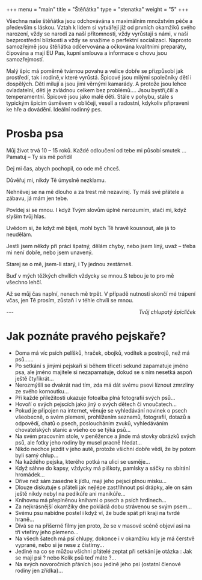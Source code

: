 +++
menu = "main"
title = "Štěňátka"
type = "stenatka"
weight = "5"
+++

Všechna naše štěňátka jsou odchovávána s maximálním množstvím péče a především s láskou. Vztah k lidem si vytvářejí již od prvních okamžiků svého narození, vždy se narodí za naší přítomnosti, vždy vyrůstají s námi, v naší bezprostřední blízkosti a vždy se snažíme o perfektní socializaci. Naprosto samozřejmě jsou štěňátka odčervována a očkována kvalitními preparáty, čipována a mají EU Pas, kupní smlouva a informace o chovu jsou samozřejmostí.

Malý špic má poměrně tvárnou povahu a velice dobře se přizpůsobí jak prostředí, tak i rodině,v které vyrůstá. Špicové jsou milými společníky dětí i dospělých. Děti milují a jsou jimi věrnými kamarády. A protože jsou lehce ovladatelní, děti je zvládnou celkem bez problémů.... Jsou bystří,čilí a temperamentní. Špicové jsou jako malé děti. Stále v pohybu, stále s typickým špicím úsměvem v obličeji, veselí a radostní, kdykoliv připraveni ke hře a dovádění. Ideální rodinný pes.

# Prosba psa

Můj život trvá 10 – 15 roků. Každé odloučení od tebe mi působí smutek … Pamatuj – Ty sis mě pořídil

Dej mi čas, abych pochopil, co ode mě chceš.

Důvěřuj mi, nikdy Tě úmyslně nezklamu.

Nehněvej se na mě dlouho a za trest mě nezavírej. Ty máš své přátele a zábavu, já mám jen tebe.

Povídej si se mnou. I když Tvým slovům úplně nerozumím, stačí mi, když slyším tvůj hlas.

Uvědom si, že když mě biješ, mohl bych Tě hravě kousnout, ale já to neudělám.

Jestli jsem někdy při práci špatný, dělám chyby, nebo jsem líný, uvaž – třeba mi není dobře, nebo jsem unavený.

Starej se o mě, jsem-li starý, i Ty jednou zestárneš.

Buď v mých těžkých chvílích vždycky se mnou.S tebou je to pro mě všechno lehčí.

Až se můj čas naplní, nenech mě trpět. V případě nutnosti skončí mé trápení včas, jen Tě prosím, zůstaň i v téhle chvíli se mnou.

<div style="float:right;font-style: italic;">Tvůj chlupatý špiclíček</div>
<div>---</div>

# Jak poznáte pravého pejskaře?

* Doma má víc psích pelíšků, hraček, obojků, vodítek a postrojů, než má psů……
* Po setkání s jinými pejskaři si během třiceti sekund zapamatuje jméno psa, ale jméno majitele si nezapamatuje, dokud se s ním nesetká aspoň ještě čtyřikrát…
* Nerozmýšlí se dvakrát nad tím, zda má dát svému psovi líznout zmrzliny ze svého kornoutku…
* Při každé příležitosti ukazuje fotoalba plná fotografií svých psů…
* Hovoří o svých pejscích jako jiný o svých dětech či vnoučatech…
* Pokud je připojen na internet, věnuje se vyhledávání novinek o psech všeobecně, o svém plemeni, prohlížením seznamů, fotografií, dotazů a odpovědí, chatů o psech, posloucháním zvuků, vyhledáváním chovatelských stanic a všeho co se týká psů…
* Na svém pracovním stole, v peněžence a jinde má stovky obrázků svých psů, ale fotky jeho rodiny by musel pracně hledat…
* Nikdo nechce jezdit v jeho autě, protože všichni dobře vědí, že by potom byli samý chlup…
* Na každého pejska, kterého potká na ulici se usměje…
* Když sáhne do kapsy, vždycky má piškoty, pamlsky a sáčky na sbírání hromádek…
* Dříve než sám zasedne k jídlu, mají jeho pejsci plnou misku…
* Dlouze diskutuje s přáteli jak nejlépe zastřihnout psí drápky, ale on sám ještě nikdy nebyl na pedikúře ani manikúře…
* Knihovnu má přeplněnou knihami o psech a psích hrdinech…
* Za nejkrásnější okamžiky dne pokládá dobu strávenou se svým psem…
* Svému psu nabídne postel i když ví, že bude spát při kraji na tvrdé hraně…
* Dívá se na příšerné filmy jen proto, že se v masové scéně objeví asi na tři vteřiny jeho plemeno…
* Na všech šatech má psí chlupy, dokonce i v okamžiku kdy je má čerstvě vyprané, nebo si je nese z čistírny…
* Jediné na co se můžou všichni přátelé zeptat při setkání je otázka : Jak se mají psi ? nebo Kolik psů teď máte ?…
* Na svých novoročních přáních jsou jedině jeho psi (ostatní členové rodiny jen zřídka)…
